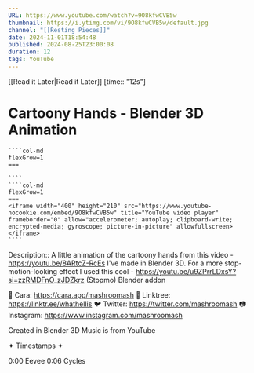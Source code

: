 ```yaml
---
URL: https://www.youtube.com/watch?v=9O8kfwCVB5w
thumbnail: https://i.ytimg.com/vi/9O8kfwCVB5w/default.jpg
channel: "[[Resting Pieces]]"
date: 2024-11-01T18:54:48
published: 2024-08-25T23:00:08
duration: 12
tags: YouTube
---
```

[[Read it Later|Read it Later]] [time:: "12s"]
# Cartoony Hands - Blender 3D Animation
`````col
````col-md
flexGrow=1
===
 
````
````col-md
flexGrow=1
===
<iframe width="400" height="210" src="https://www.youtube-nocookie.com/embed/9O8kfwCVB5w" title="YouTube video player" frameborder="0" allow="accelerometer; autoplay; clipboard-write; encrypted-media; gyroscope; picture-in-picture" allowfullscreen></iframe>
````
`````
Description:: A little animation of the cartoony hands from this video - https://youtu.be/8ARtcZ-RcEs I've made in Blender 3D.
For a more stop-motion-looking effect I used this cool - https://youtu.be/u9ZPrrLDxsY?si=zzRMDFnO_zJDZkrz (Stopmo) Blender addon

💖 Cara: https://cara.app/mashroomash
🌱 Linktree: https://linktr.ee/whathellis
🐦 Twitter: https://twitter.com/mashroomash
📷 Instagram: https://www.instagram.com/mashroomash

Created in Blender 3D
Music is from YouTube 

✦ Timestamps ✦

0:00 Eevee
0:06 Cycles
